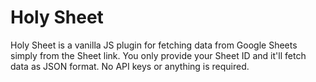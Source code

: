 # Holy Sheet
Holy Sheet is a vanilla JS plugin for fetching data from Google Sheets simply
from the Sheet link. You only provide your Sheet ID and it'll fetch data as JSON
format. No API keys or anything is required.
